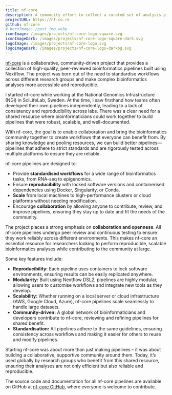 ```yaml
---
title: nf-core
description: A community effort to collect a curated set of analysis pipelines built using Nextflow
projectURL: https://nf-co.re
github: nf-core
# heroImage: /post_img.webp
iconImage: /images/projects/nf-core-logo-square.svg
iconImageDark: /images/projects/nf-core-logo-square-dark.svg
logoImage: /images/projects/nf-core-logo.svg
logoImageDark: /images/projects/nf-core-logo-darkbg.svg
---
```


[nf-core](https://nf-co.re) is a collaborative, community-driven project that provides a collection of high-quality, peer-reviewed bioinformatics pipelines built using Nextflow. The project was born out of the need to standardise workflows across different research groups and make complex bioinformatics analyses more accessible and reproducible.

I started nf-core while working at the National Genomics Infrastructure (NGI) in SciLifeLab, Sweden. At the time, I saw firsthand how teams often developed their own pipelines independently, leading to a lack of consistency and reproducibility across labs. There was a clear need for a shared resource where bioinformaticians could work together to build pipelines that were robust, scalable, and well-documented.

With nf-core, the goal is to enable collaboration and bring the bioinformatics community together to create workflows that everyone can benefit from. By sharing knowledge and pooling resources, we can build better pipelines—pipelines that adhere to strict standards and are rigorously tested across multiple platforms to ensure they are reliable.

nf-core pipelines are designed to:

- Provide **standardised workflows** for a wide range of bioinformatics tasks, from RNA-seq to epigenomics.
- Ensure **reproducibility** with locked software versions and containerised dependencies using Docker, Singularity, or Conda.
- **Scale** from local machines to high-performance clusters or cloud platforms without needing modification.
- Encourage **collaboration** by allowing anyone to contribute, review, and improve pipelines, ensuring they stay up to date and fit the needs of the community.

The project places a strong emphasis on **collaboration and openness**. All nf-core pipelines undergo peer review and continuous testing to ensure they work reliably across different environments. This makes nf-core an essential resource for researchers looking to perform reproducible, scalable bioinformatics analyses while contributing to the community at large.

Some key features include:

- **Reproducibility:** Each pipeline uses containers to lock software environments, ensuring results can be easily replicated anywhere.
- **Modularity:** Built using Nextflow DSL2, pipelines are highly modular, allowing users to customise workflows and integrate new tools as they develop.
- **Scalability:** Whether running on a local server or cloud infrastructure (AWS, Google Cloud, Azure), nf-core pipelines scale seamlessly to handle large datasets.
- **Community-driven:** A global network of bioinformaticians and developers contribute to nf-core, reviewing and refining pipelines for shared benefit.
- **Standardisation:** All pipelines adhere to the same guidelines, ensuring consistency across workflows and making it easier for others to reuse and modify pipelines.

Starting nf-core was about more than just making pipelines – it was about building a collaborative, supportive community around them. Today, it’s used globally by research groups who benefit from this shared resource, ensuring their analyses are not only efficient but also reliable and reproducible.

The source code and documentation for all nf-core pipelines are available on GitHub at [nf-core GitHub](https://github.com/nf-core), where everyone is welcome to contribute.
